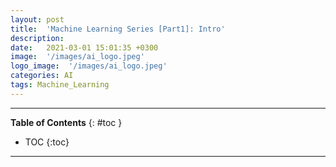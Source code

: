 ```yaml
---
layout: post
title:  'Machine Learning Series [Part1]: Intro'
description: 
date:   2021-03-01 15:01:35 +0300
image:  '/images/ai_logo.jpeg'
logo_image:  '/images/ai_logo.jpeg'
categories: AI
tags: Machine_Learning
---
```

---

**Table of Contents**
{: #toc }
*  TOC
{:toc}

---
